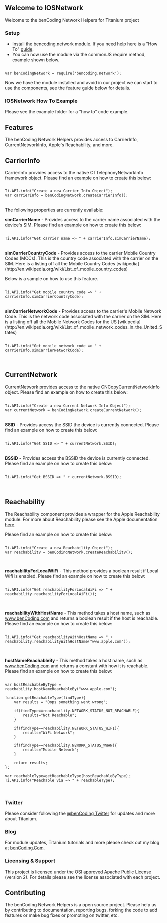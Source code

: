<h2>Welcome to IOSNetwork</h2>

Welcome to the benCoding Network Helpers for Titanium project

### Setup 

* Install the bencoding.network module. If you need help here is a "How To" [guide](https://wiki.appcelerator.org/display/guides/Configuring+Apps+to+Use+Modules). 
* You can now use the module via the commonJS require method, example shown below.

<pre><code>
var benCodingNetwork = require('bencoding.network');
</code></pre>

Now we have the module installed and avoid in our project we can start to use the components, see the feature guide below for details.

### IOSNetwork How To Example

Please see the example folder for a "how to" code example.

Features
--------------------

The benCoding Network Helpers provides access to CarrierInfo, CurrentNetworkInfo, 
Apple's Reachability, and more.

<h2>CarrierInfo</h2>
CarrierInfo provides access to the native CTTelephonyNetworkInfo framework object. Please find an example on how to create this below:
<pre><code>
Ti.API.info("Create a new Carrier Info Object");
var carrierInfo = benCodingNetwork.createCarrierInfo();
</code></pre>
<br />
The following properties are currently available:

<b>simCarrierName</b> - Provides access to the carrier name associated with the device's SIM.
Please find an example on how to create this below:
<pre><code>
Ti.API.info("Get carrier name => " + carrierInfo.simCarrierName);
</code></pre>
<br />
<b>simCarrierCountryCode</b> - Provides access to the carrier Mobile Country Codes (MCCs). This is the country code associated with the carrier on the SIM.  Here is a listing off all the Mobile Country Codes [wikipedia](http://en.wikipedia.org/wiki/List_of_mobile_country_codes)

Below is a sample on how to use this feature.
<pre><code>
Ti.API.info("Get mobile country code => " + carrierInfo.simCarrierCountryCode);
</code></pre>
<br />
<b>simCarrierNetworkCode</b> - Provides access to the carrier's Mobile Network Code. This is the network code associated with the carrier on the SIM.  Here is a listing off all the Mobile Network Codes for the US [wikipedia](http://en.wikipedia.org/wiki/List_of_mobile_network_codes_in_the_United_States)
<pre><code>
Ti.API.info("Get mobile network code => " + carrierInfo.simCarrierNetworkCode);
</code></pre>
<br />
<h2>CurrentNetwork</h2>
CurrentNetwork provides access to the native CNCopyCurrentNetworkInfo object. Please find an example on how to create this below:
<pre><code>
Ti.API.info("Create a new Current Network Info Object");
var currentNetwork = benCodingNetwork.createCurrentNetwork();
</code></pre>
<br />
<b>SSID</b> - Provides access the SSID the device is currently connected.
Please find an example on how to create this below:
<pre><code>
Ti.API.info("Get SSID => " + currentNetwork.SSID);
</code></pre>

<br />
<b>BSSID</b> - Provides access the BSSID the device is currently connected.
Please find an example on how to create this below:
<pre><code>
Ti.API.info("Get BSSID => " + currentNetwork.BSSID);
</code></pre>
<br />

<h2>Reachability</h2>

The Reachability component provides a wrapper for the Apple Reachability module. 
For more about Reachability please see the Apple documentation [here](http://developer.apple.com/library/ios/#samplecode/Reachability/Introduction/Intro.html).

Please find an example on how to create this below:
<pre><code>
Ti.API.info("Create a new Reachability Object");
var reachability = benCodingNetwork.createReachability();
</code></pre>
<br />

<b>reachabilityForLocalWiFi</b> - This method provides a boolean result if Local Wifi is enabled. Please find an example on how to create this below:
<pre><code>
Ti.API.info("Get reachabilityForLocalWiFi => " + reachability.reachabilityForLocalWiFi());
</code></pre>
<br />

<b>reachabilityWithHostName</b> - This method takes a host name, such as www.benCoding.com and returns a boolean result if the host is reachable. Please find an example on how to create this below:
<pre><code>
Ti.API.info("Get reachabilityWithHostName => " + reachability.reachabilityWithHostName("www.apple.com"));
</code></pre>
<br />

<b>hostNameReachableBy</b> - This method takes a host name, such as www.benCoding.com and returns a constant with how it is reachable.  Please find an example on how to create this below:
<pre><code>
var hostReachableByType = reachability.hostNameReachableBy("www.apple.com");

function getReachableType(findType){
	var results = "Oops something went wrong";
	
	if(findType==reachability.NETWORK_STATUS_NOT_REACHABLE){
		results="Not Reachable";
	}	
	
	if(findType==reachability.NETWORK_STATUS_WIFI){
		results="WiFi Network";
	}	

	if(findType==reachability.NEWORK_STATUS_WWAN){
		results="Mobile Network";
	}		
	
	return results;
};

var reachableType=getReachableType(hostReachableByType);
Ti.API.info("Reachable via => " + reachableType);
</code></pre>
<br />

### Twitter

Please consider following the [@benCoding Twitter](http://www.twitter.com/benCoding) for updates 
and more about Titanium.

### Blog

For module updates, Titanium tutorials and more please check out my blog at [benCoding.Com](http://benCoding.com). 

### Licensing & Support

This project is licensed under the OSI approved Apache Public License (version 2). For details please see the license associated with each project.

Contributing
------------

The benCoding Network Helpers is a open source project.  Please help us by contributing to documentation, reporting bugs, forking the code to add features or make bug fixes or promoting on twitter, etc.
